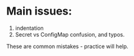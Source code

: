 # Main issues: 
1. indentation
2. Secret vs ConfigMap confusion, and typos. 

These are common mistakes - practice will help.
